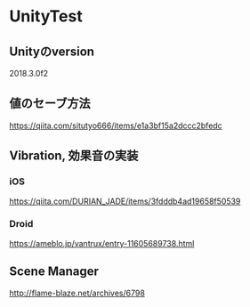 # UnityTest  

## Unityのversion  
2018.3.0f2  

## 値のセーブ方法  
https://qiita.com/situtyo666/items/e1a3bf15a2dccc2bfedc  
## Vibration, 効果音の実装  
### iOS  
https://qiita.com/DURIAN_JADE/items/3fdddb4ad19658f50539  
### Droid  
https://ameblo.jp/vantrux/entry-11605689738.html  
## Scene Manager  
http://flame-blaze.net/archives/6798  


